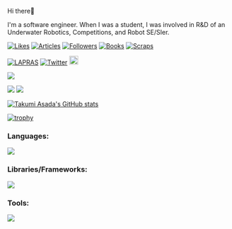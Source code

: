 Hi there👋

I'm a software engineer. When I was a student, I was involved in R&D of an Underwater Robotics, Competitions, and Robot SE/SIer.

[![Likes](https://badgen.org/img/zenn/tasada038/likes?style=plastic&label=Likes)](https://zenn.dev/tasada038)<!-- Like のバッジ -->
[![Articles](https://badgen.org/img/zenn/tasada038/articles?style=plastic&label=Articles)](https://zenn.dev/tasada038)<!-- Articles のバッジ -->
[![Followers](https://badgen.org/img/zenn/tasada038/followers?style=plastic&label=Followers)](https://zenn.dev/tasada038)<!-- Followers のバッジ -->
[![Books](https://badgen.org/img/zenn/tasada038/books?style=plastic&label=Bookes)](https://zenn.dev/tasada038?tab=books)<!-- Books のバッジ -->
[![Scraps](https://badgen.org/img/zenn/tasada038/scraps?style=plastic&label=Scraps)](https://zenn.dev/tasada038?tab=scraps)<!-- Scraps のバッジ -->

[![LAPRAS](https://img.shields.io/badge/LAPRAS-tasada038-5af)](https://lapras.com/public/T97RAMS)
[![Twitter](https://img.shields.io/twitter/follow/tasada038?label=Followers%20%40tasada038&style=social)](https://twitter.com/tasada038)
<a href="https://github.com/tasada038">
  <img height="20" src="https://img.shields.io/github/followers/tasada038?label=follow&logo=github&style=flat" />
</a>

![](http://github-profile-summary-cards.vercel.app/api/cards/profile-details?username=tasada038&theme=github)

<!--![](https://github-readme-stats.vercel.app/api/top-langs?username=yukimura-manase&show_icons=true&locale=en&layout=compact) -->
![](http://github-profile-summary-cards.vercel.app/api/cards/repos-per-language?username=tasada038&theme=github)
![](http://github-profile-summary-cards.vercel.app/api/cards/most-commit-language?username=tasada038&theme=github) 

[![Takumi Asada's GitHub stats](https://github-readme-stats.vercel.app/api?username=tasada038)](https://github.com/tasada038/github-readme-stats)

[![trophy](https://github-profile-trophy.vercel.app/?username=tasada038)](https://github.com/ryo-ma/github-profile-trophy) 

<h3 align="left">Languages:</h3>
<a href="https://skillicons.dev">
  <img src="https://skillicons.dev/icons?i=c,cs,cpp,css,html,js,latex,md,py,ts" />
</a>

<h3 align="left">Libraries/Frameworks:</h3>
<a href="https://skillicons.dev">
  <img src="https://skillicons.dev/icons?i=ros,opencv,qt,pytorch,electron,flask,nextjs,react,bootstrap,threejs" />
</a>

<h3 align="left">Tools:</h3>
<a href="https://skillicons.dev">
  <img src="https://skillicons.dev/icons?i=cmake,git,github,githubactions,jenkins,nodejs,npm,unity,vscode,pr,ae,ps" />
</a>
